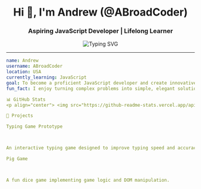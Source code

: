 <h1 align="center">Hi 👋, I'm Andrew (@ABroadCoder)</h1>
<h3 align="center">Aspiring JavaScript Developer | Lifelong Learner</h3>

<p align="center">
  <img src="https://readme-typing-svg.herokuapp.com?font=Fira+Code&size=30&pause=1000&color=36BCF7&center=true&vCenter=true&width=435&lines=Building+smart+%26+fun+applications;Exploring+the+world+of+JavaScript;Always+learning+something+new!" alt="Typing SVG" />
</p>

---

```yaml
name: Andrew
username: ABroadCoder
location: USA
currently_learning: JavaScript
goal: To become a proficient JavaScript developer and create innovative applications
fun_fact: I enjoy turning complex problems into simple, elegant solutions!

📊 GitHub Stats
<p align="center"> <img src="https://github-readme-stats.vercel.app/api?username=ABroadCoder&show_icons=true&theme=radical" alt="GitHub Stats" /> </p>

🚀 Projects

Typing Game Prototype



An interactive typing game designed to improve typing speed and accuracy.

Pig Game



A fun dice game implementing game logic and DOM manipulation.


